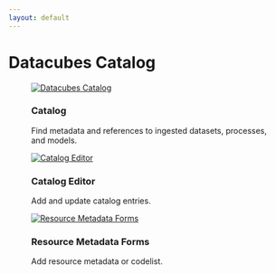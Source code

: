 ```yaml
---
layout: default
---
```


<h1 class="cards-page-title">Datacubes Catalog</h1>

<div class="cards-paragraph">
    <div class="portfolio e-shop">
            <div class="row">
                <div class="col-xs-12 products-carousel">
                    <div class="gallery portfolio-grid portfolio-animation-std products-carousel-itself">
                        <div class="gallery-cell col-xs-12 col-sm-6 col-md-4 col-lg-4">
                            <figure class="gallery-item shop-item card-item">
                                <a href="https://catalog.fairicube.hub-otc-sc.eox.at/" target="_blank">
                                    <img src="{{ "images/catalog.png" | relative_url }}" alt="Datacubes Catalog">
                                </a>
                                <h3>Catalog</h3>
                                <p>
                                    Find metadata and references to ingested datasets, processes, and models.
                                </p>
                            </figure>
                        </div>
                        <div class="gallery-cell col-xs-12 col-sm-6 col-md-4 col-lg-4">
                            <figure class="gallery-item shop-item card-item">
                                <a href="https://workspace.fairicube.hub-otc-sc.eox.at/webgui-frontend/" target="_blank">
                                    <img src="{{ "images/catalog-editor.png" | relative_url }}" alt="Catalog Editor">
                                </a>
                                <h3>Catalog Editor</h3>
                                <p>
                                    Add and update catalog entries.
                                </p>
                            </figure>
                        </div>
                        <div class="gallery-cell col-xs-12 col-sm-6 col-md-4 col-lg-4">
                            <figure class="gallery-item shop-item card-item">
                                <a href="https://fairicube-md.epsilon-italia.it/" target="_blank">
                                    <img src="{{ "images/resource-metadata-forms.png" | relative_url }}" alt="Resource Metadata Forms">
                                </a>
                                <h3>Resource Metadata Forms</h3>
                                <p>
                                    Add resource metadata or codelist.
                                </p>
                            </figure>
                        </div>
                    </div>
                </div>
            </div>
    </div>
</div>
